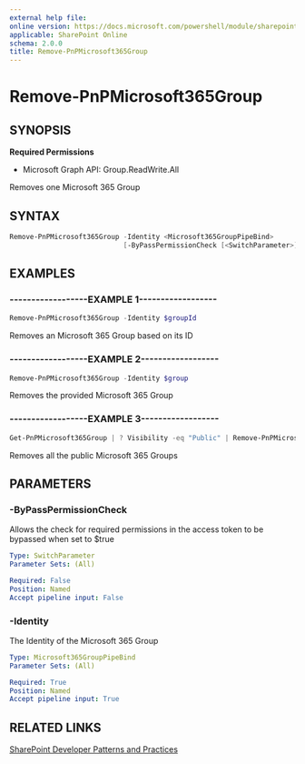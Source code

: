 ```yaml
---
external help file:
online version: https://docs.microsoft.com/powershell/module/sharepoint-pnp/remove-pnpmicrosoft365group
applicable: SharePoint Online
schema: 2.0.0
title: Remove-PnPMicrosoft365Group
---
```


# Remove-PnPMicrosoft365Group

## SYNOPSIS

**Required Permissions**

  * Microsoft Graph API: Group.ReadWrite.All

Removes one Microsoft 365 Group

## SYNTAX 

```powershell
Remove-PnPMicrosoft365Group -Identity <Microsoft365GroupPipeBind>
                            [-ByPassPermissionCheck [<SwitchParameter>]]
```

## EXAMPLES

### ------------------EXAMPLE 1------------------
```powershell
Remove-PnPMicrosoft365Group -Identity $groupId
```

Removes an Microsoft 365 Group based on its ID

### ------------------EXAMPLE 2------------------
```powershell
Remove-PnPMicrosoft365Group -Identity $group
```

Removes the provided Microsoft 365 Group

### ------------------EXAMPLE 3------------------
```powershell
Get-PnPMicrosoft365Group | ? Visibility -eq "Public" | Remove-PnPMicrosoft365Group
```

Removes all the public Microsoft 365 Groups

## PARAMETERS

### -ByPassPermissionCheck
Allows the check for required permissions in the access token to be bypassed when set to $true

```yaml
Type: SwitchParameter
Parameter Sets: (All)

Required: False
Position: Named
Accept pipeline input: False
```

### -Identity
The Identity of the Microsoft 365 Group

```yaml
Type: Microsoft365GroupPipeBind
Parameter Sets: (All)

Required: True
Position: Named
Accept pipeline input: True
```

## RELATED LINKS

[SharePoint Developer Patterns and Practices](https://aka.ms/sppnp)